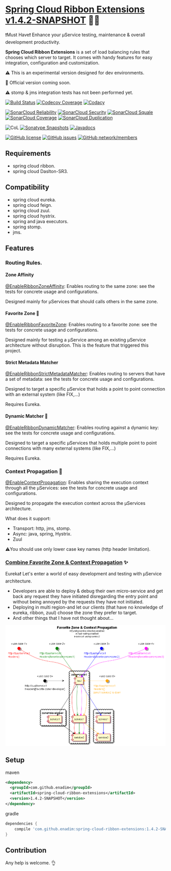# [Spring Cloud Ribbon Extensions v1.4.2-SNAPSHOT](https://github.com/enadim/spring-cloud-ribbon-extensions/wiki) :rocket::microscope:

:exclamation:Must Have:exclamation: Enhance your µService testing, maintenance & overall development productivity.

**Spring Cloud Ribbon Extensions** is a set of load balancing rules that chooses which server to target.
It comes with handy features for easy integration, configuration and customization.

:warning: This is an experimental version designed for dev environments.

:dash: Official version coming soon.

:warning: stomp & jms integration tests has not been performed yet.


[![Build Status](https://travis-ci.org/enadim/spring-cloud-ribbon-extensions.svg?branch=develop)](https://travis-ci.org/enadim/spring-cloud-ribbon-extensions)
[![Codecov Coverage](https://codecov.io/gh/enadim/spring-cloud-ribbon-extensions/branch/develop/graph/badge.svg)](https://codecov.io/gh/enadim/spring-cloud-ribbon-extensions)
[![Codacy](https://api.codacy.com/project/badge/Grade/bf7e3455f2894da19b1e250173c9ace1)](https://www.codacy.com/app/enadim/spring-cloud-ribbon-extensions?utm_source=github.com&amp;utm_medium=referral&amp;utm_content=enadim/spring-cloud-ribbon-extensions&amp;utm_campaign=Badge_Grade)

[![SonarCloud Reliability](https://sonarcloud.io/api/badges/measure?key=enadim:spring-cloud-ribbon-extensions:develop&metric=reliability_rating)](https://sonarcloud.io/component_measures?id=enadim:spring-cloud-ribbon-extensions:develop&metric=reliability_rating)
[![SonarCloud Security](https://sonarcloud.io/api/badges/measure?key=enadim:spring-cloud-ribbon-extensions:develop&metric=security_rating)](https://sonarcloud.io/component_measures?id=enadim:spring-cloud-ribbon-extensions:develop&metric=security_rating)
[![SonarCloud Squale](https://sonarcloud.io/api/badges/measure?key=enadim:spring-cloud-ribbon-extensions:develop&metric=sqale_rating)](https://sonarcloud.io/component_measures?id=enadim:spring-cloud-ribbon-extensions:develop&metric=sqale_rating)
[![SonarCloud Coverage](https://sonarcloud.io/api/badges/measure?key=enadim:spring-cloud-ribbon-extensions:develop&metric=coverage)](https://sonarcloud.io/component_measures?id=enadim:spring-cloud-ribbon-extensions:develop&metric=Coverage)
[![SonarCloud Duplication](https://sonarcloud.io/api/badges/measure?key=enadim:spring-cloud-ribbon-extensions:develop&metric=duplicated_lines_density)](https://sonarcloud.io/component_measures?id=enadim:spring-cloud-ribbon-extensions:develop&metric=Duplications)

![CoL](https://tokei.rs/b1/github/enadim/spring-cloud-ribbon-extensions)
[![Sonatype Snapshots](https://img.shields.io/nexus/s/https/oss.sonatype.org/#artifactdetails/#artifactdetails/com.github.enadim/spring-cloud-ribbon-extensions.svg)](https://oss.sonatype.org/#nexus-search;gav~com.github.enadim~spring-cloud-ribbon-extensions~1.4.2-SNAPSHOT)
[![Javadocs](http://www.javadoc.io/badge/com.github.enadim/spring-cloud-ribbon-extensions/1.4.2-SNAPSHOT.svg)](http://www.javadoc.io/doc/com.github.enadim/spring-cloud-ribbon-extensions/1.4.2-SNAPSHOT)

[![GitHub license](https://img.shields.io/github/license/enadim/spring-cloud-ribbon-extensions.svg)](https://github.com/enadim/spring-cloud-ribbon-extensions/develop/LICENSE)
[![GitHub issues](https://img.shields.io/github/issues/enadim/spring-cloud-ribbon-extensions.svg)](https://github.com/enadim/spring-cloud-ribbon-extensions/issues)
[![GitHub network/members](https://img.shields.io/github/forks/enadim/spring-cloud-ribbon-extensions.svg)](https://github.com/enadim/spring-cloud-ribbon-extensions/network/members)

## Requirements
* spring cloud ribbon.
* spring cloud Daslton-SR3.

## Compatibility
* spring cloud eureka.
* spring cloud feign.
* spring cloud zuul.
* spring cloud hystrix.
* spring and java executors.
* spring stomp.
* jms.

## Features

### Routing Rules.

#### Zone Affinity
[@EnableRibbonZoneAffinity](https://github.com/enadim/spring-cloud-ribbon-extensions/wiki/Zone-Affinity): Enables routing to the same zone: see the tests for concrete usage and configurations.

Designed mainly for µServices that should calls others in the same zone.

#### Favorite Zone :gem:
[@EnableRibbonFavoriteZone](https://github.com/enadim/spring-cloud-ribbon-extensions/wiki/Favorite-Zone): Enables routing to a favorite zone: see the tests for concrete usage and configurations.

Designed mainly for testing a µService among an existing µService architecture without disruption. This is the feature that triggered this project.

#### Strict Metadata Matcher
[@EnableRibbonStrictMetadataMatcher](https://github.com/enadim/spring-cloud-ribbon-extensions/wiki/Strict-Metadata-Matcher): Enables routing to servers that have a set of metadata: see the tests for concrete usage and configurations.

Designed to target a specific µService that holds a point to point connection with an external system (like FIX,...)

Requires Eureka.

#### Dynamic Matcher :gem:
[@EnableRibbonDynamicMatcher](https://github.com/enadim/spring-cloud-ribbon-extensions/wiki/Dynamic-Matcher): Enables routing against a dynamic key: see the tests for concrete usage and configurations.

Designed to target a specific µServices that holds multiple point to point connections with many external systems (like FIX,...)

Requires Eureka.

### Context Propagation :gem:
[@EnableContextPropagation](https://github.com/enadim/spring-cloud-ribbon-extensions/wiki/Context-Propagation): Enables sharing the execution context through all the µServices: see the tests for concrete usage and configurations.

Designed to propagate the execution context across the µServices architecture.

What does it support:
* Transport: http, jms, stomp.
* Async: java, spring, Hystrix.
* Zuul

:warning:You should use only lower case key names (http header limitation).

### [Combine Favorite Zone & Context Propagation](https://github.com/enadim/spring-cloud-ribbon-extensions/wiki/Context-Propagation-And-Favorite-Zone) :sparkles:
Eureka:exclamation: Let's enter a world of easy development and testing with µService architecture.
* Developers are able to deploy & debug their own micro-service and get back any request they have initiated disregarding the entry point and without being annoyed by the requests they have not initiated.
* Deploying in multi region-and let our clients (that have no knowledge of eureka, ribbon, zuul) choose the zone they prefer to target.
* And other things that I have not thought about...

![Illustration](./puml/context-propagation-favorite-zone.png)

## Setup

maven
```xml
<dependency>
  <groupId>com.github.enadim</groupId>
  <artifactId>spring-cloud-ribbon-extensions</artifactId>
  <version>1.4.2-SNAPSHOT</version>
</dependency>
```

gradle
```gradle
dependencies {
    compile 'com.github.enadim:spring-cloud-ribbon-extensions:1.4.2-SNAPSHOT'
}
```

## Contribution
Any help is welcome. :ok_hand:
